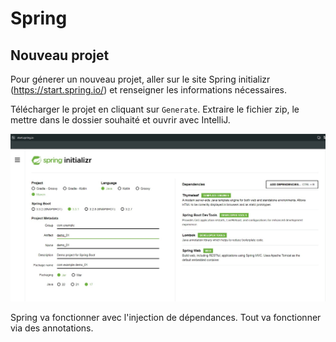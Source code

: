 # Spring

## Nouveau projet

Pour génerer un nouveau projet, aller sur le site Spring initializr (https://start.spring.io/) et renseigner les informations nécessaires. 

Télécharger le projet en cliquant sur `Generate`.
Extraire le fichier zip, le mettre dans le dossier souhaité et ouvrir avec IntelliJ.

![StartSpringIO](./GénérerProjetSpring.jpg)

Spring va fonctionner avec l'injection de dépendances. 
Tout va fonctionner via des annotations.